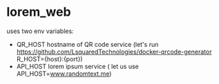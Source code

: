 # lorem_web

uses two env variables:

- QR_HOST hostname of QR code service (let's run https://github.com/LsquaredTechnologies/docker-qrcode-generator R_HOST={host}:{port}) 
- API_HOST lorem ipsum service ( let us use API_HOST=www.randomtext.me)
